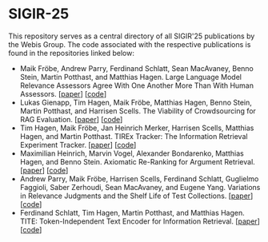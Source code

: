 # SIGIR-25
This repository serves as a central directory of all SIGIR'25 publications by the Webis Group. The code associated with the respective publications is found in the repositories linked below:

* Maik Fröbe, Andrew Parry, Ferdinand Schlatt, Sean MacAvaney, Benno Stein, Martin Potthast, and Matthias Hagen. Large Language Model Relevance Assessors Agree With One Another More Than With Human Assessors. [[paper](https://webis.de/publications.html#froebe_2025e)] [[code](https://github.com/webis-de/sigir25-llm-inter-annotator-agreement)]
* Lukas Gienapp, Tim Hagen, Maik Fröbe, Matthias Hagen, Benno Stein, Martin Potthast, and Harrisen Scells. The Viability of Crowdsourcing for RAG Evaluation. [[paper](https://webis.de/publications.html#gienapp_2025a)] [[code](https://github.com/webis-de/sigir25-rag-crowdsourcing)]
* Tim Hagen, Maik Fröbe, Jan Heinrich Merker, Harrisen Scells, Matthias Hagen, and Martin Potthast. TIREx Tracker: The Information Retrieval Experiment Tracker. [[paper](https://webis.de/publications.html#hagen_2025b)] [[code](https://github.com/tira-io/tirex-tracker/)]
* Maximilian Heinrich, Marvin Vogel, Alexander Bondarenko, Matthias Hagen, and Benno Stein. Axiomatic Re-Ranking for Argument Retrieval. [[paper](https://webis.de/publications.html#heinrich_2025a)] [[code](https://github.com/webis-de/sigir25-arg-axioms)]
* Andrew Parry, Maik Fröbe, Harrisen Scells, Ferdinand Schlatt, Guglielmo Faggioli, Saber Zerhoudi, Sean MacAvaney, and Eugene Yang. Variations in Relevance Judgments and the Shelf Life of Test Collections. [[paper](https://webis.de/publications.html#parry_2025b)] [[code](https://github.com/Parry-Parry/sigir25-annotation)]
* Ferdinand Schlatt, Tim Hagen, Martin Potthast, and Matthias Hagen. TITE: Token-Independent Text Encoder for Information Retrieval. [[paper](https://webis.de/publications.html#schlatt_2025d)] [[code](https://github.com/webis-de/tite)]

